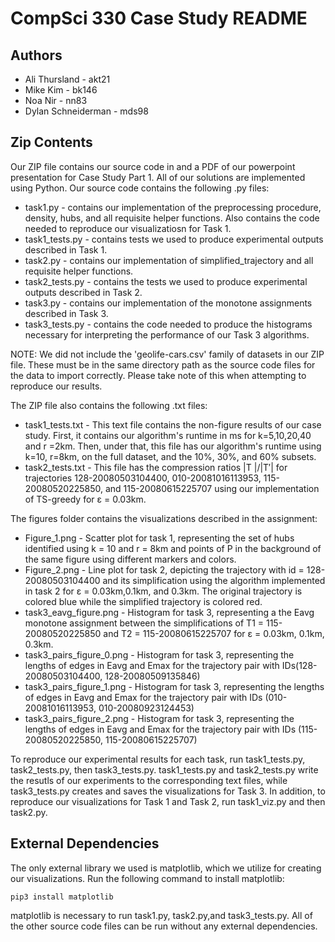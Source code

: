 # CompSci 330 Case Study README

## Authors
 - Ali Thursland - akt21
 - Mike Kim - bk146
 - Noa Nir - nn83
 - Dylan Schneiderman - mds98

## Zip Contents

Our ZIP file contains our source code in and a PDF of our powerpoint presentation for Case Study Part 1. All of our solutions are implemented using Python. Our source code contains the following .py files: 

- task1.py - contains our implementation of the preprocessing procedure, density, hubs, and all requisite helper functions. Also contains the code needed to reproduce our visualizatiosn for Task 1. 
- task1_tests.py - contains tests we used to produce experimental outputs described in Task 1.
- task2.py - contains our implementation of simplified_trajectory and all requisite helper functions.
- task2_tests.py - contains the tests we used to produce experimental outputs described in Task 2.
- task3.py - contains our implementation of the monotone assignments described in Task 3.
- task3_tests.py - contains the code needed to produce the histograms necessary for interpreting the performance of our Task 3 algorithms.

NOTE: We did not include the 'geolife-cars.csv' family of datasets in our ZIP file. These must be in the same directory path as the source code files for the data to import correctly. Please take note of this when attempting to reproduce our results.

The ZIP file also contains the following .txt files:
- task1_tests.txt - This text file contains the non-figure results of our case study. First, it contains our algorithm's runtime in ms for k=5,10,20,40 and r =2km. Then, under that, this file has our algorithm's runtime using k=10, r=8km, on the full dataset, and the 10%, 30%, and 60% subsets.
- task2_tests.txt - This file has the compression ratios |T |/|T′| for trajectories 128-20080503104400, 010-20081016113953, 115-20080520225850, and 115-20080615225707 using our implementation of TS-greedy for ε = 0.03km.

The figures folder contains the visualizations described in the assignment:
  - Figure_1.png - Scatter plot for task 1, representing the set of hubs identified using k = 10 and r = 8km and points of P in the background of the same figure using different markers and colors.
  - Figure_2.png - Line plot for task 2, depicting the trajectory with id = 128-20080503104400 and its simplification using the algorithm implemented in task 2 for ε = 0.03km,0.1km, and 0.3km. The original trajectory is colored blue while the simplified trajectory is colored red.
  - task3_eavg_figure.png - Histogram for task 3, representing a the Eavg monotone assignment between the simplifications of T1 = 115-20080520225850 and T2 = 115-20080615225707 for ε = 0.03km, 0.1km, 0.3km.
  - task3_pairs_figure_0.png - Histogram for task 3, representing the lengths of edges in Eavg and Emax for the trajectory pair with IDs(128-20080503104400, 128-20080509135846)
  - task3_pairs_figure_1.png - Histogram for task 3, representing the lengths of edges in Eavg and Emax for the trajectory pair with IDs (010-20081016113953, 010-20080923124453)
  - task3_pairs_figure_2.png - Histogram for task 3, representing the lengths of edges in Eavg and Emax for the trajectory pair with IDs (115-20080520225850, 115-20080615225707)

To reproduce our experimental results for each task, run task1_tests.py, task2_tests.py, then task3_tests.py. task1_tests.py and task2_tests.py write the resutls of our experiments to the corresponding text files, while task3_tests.py creates and saves the visualizations for Task 3. In addition, to reproduce our visualizations for Task 1 and Task 2, run task1_viz.py and then task2.py.

 ## External Dependencies

The only external library we used is matplotlib, which we utilize for creating our visualizations. Run the following command to install matplotlib:

    pip3 install matplotlib
    
matplotlib is necessary to run task1.py, task2.py,and  task3_tests.py. All of the other source code files can be run without any external dependencies.


